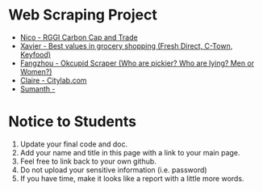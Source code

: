 # Web Scraping Project

+ [Nico - RGGI Carbon Cap and Trade](./Nico/nicoWebScraper.ipynb)
+ [Xavier - Best values in grocery shopping (Fresh Direct, C-Town, Keyfood)](./FreshDirect003.ipynb)
+ [Fangzhou - Okcupid Scraper (Who are pickier? Who are lying? Men or Women?)](https://github.com/funjo/okcupid_scraper)
+ [Claire - Citylab.com](./Claire/webscarping_Claire.ipynb)
+ [Sumanth - ](Sumanth/Reddy_NBA_0622_v4_boxplot_cleanCode.ipynb)

# Notice to Students

1. Update your final code and doc.
2. Add your name and title in this page with a link to your main page.
3. Feel free to link back to your own github.
4. Do not upload your sensitive information (i.e. password)
5. If you have time, make it looks like a report with a little more words.
